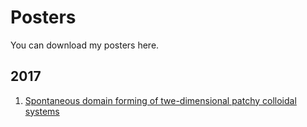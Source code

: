 # Posters
You can download my posters here.

## 2017
1. [Spontaneous domain forming of twe-dimensional patchy colloidal systems](https://www.jianguoyun.com/p/DY-nwTsQ83sYppIw)
